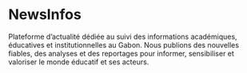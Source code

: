 # NewsInfos
Plateforme d’actualité dédiée au suivi des informations académiques, éducatives et institutionnelles au Gabon. Nous publions des nouvelles fiables, des analyses et des reportages pour informer, sensibiliser et valoriser le monde éducatif et ses acteurs.
